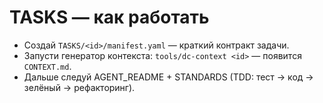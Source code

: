 # TASKS — как работать
- Создай `TASKS/<id>/manifest.yaml` — краткий контракт задачи.
- Запусти генератор контекста: `tools/dc-context <id>` — появится `CONTEXT.md`.
- Дальше следуй AGENT_README + STANDARDS (TDD: тест → код → зелёный → рефакторинг).

